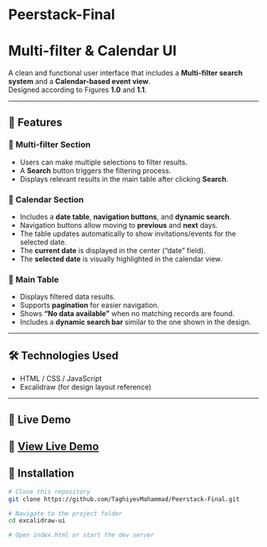 # Peerstack-Final

# Multi-filter & Calendar UI

A clean and functional user interface that includes a **Multi-filter search system** and a **Calendar-based event view**.  
Designed according to Figures **1.0** and **1.1**.

---

## 🧩 Features

### 🔹 Multi-filter Section
- Users can make multiple selections to filter results.  
- A **Search** button triggers the filtering process.  
- Displays relevant results in the main table after clicking **Search**.

### 🔹 Calendar Section
- Includes a **date table**, **navigation buttons**, and **dynamic search**.  
- Navigation buttons allow moving to **previous** and **next** days.  
- The table updates automatically to show invitations/events for the selected date.  
- The **current date** is displayed in the center (“date” field).  
- The **selected date** is visually highlighted in the calendar view.

### 🔹 Main Table
- Displays filtered data results.  
- Supports **pagination** for easier navigation.  
- Shows **“No data available”** when no matching records are found.  
- Includes a **dynamic search bar** similar to the one shown in the design.  

---

## 🛠️ Technologies Used
- HTML / CSS / JavaScript    
- Excalidraw (for design layout reference)
---

## 🚀 Live Demo
🔗 [View Live Demo](#)  
---

## 📂 Installation
```bash
# Clone this repository
git clone https://github.com/TaghiyevMahammad/Peerstack-Final.git

# Navigate to the project folder
cd excalidraw-ui

# Open index.html or start the dev server 
